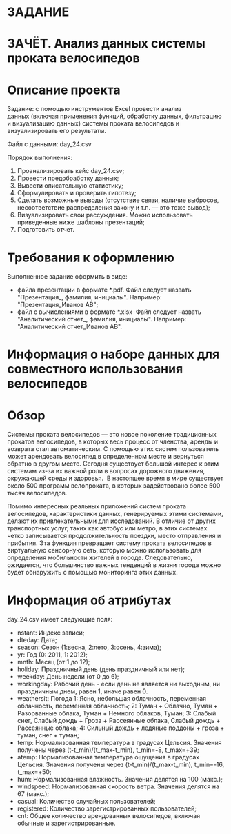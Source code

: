 # ЗАДАНИЕ
# ЗАЧЁТ. Анализ данных системы проката велосипедов


# Описание проекта

Задание: с помощью инструментов Excel провести анализ данных (включая применения функций, обработку данных, фильтрацию и визуализацию данных) системы проката велосипедов и визуализировать его результаты.

Файл с данными: day_24.csv

Порядок выполнения: 
 1. Проанализировать кейс day_24.csv;
 2. Провести предобработку данных;
 3. Вывести описательную статистику;
 4. Сформулировать и проверить гипотезу;
 5. Сделать возможные выводы (отсутствие связи, наличие выбросов, несоответствие распределения закону и т.п. — это тоже вывод);
 6. Визуализировать свои рассуждения. Можно использовать приведенные ниже шаблоны презентаций;
 7. Подготовить отчет.

# Требования к оформлению

Выполненное задание оформить в виде:
  -	файла презентации в формате *.pdf. Файл следует назвать "Презентация_, фамилия, инициалы". Например: "Презентация_Иванов АВ";
  -	файл с вычислениями в формате *.xlsx  Файл следует назвать "Аналитический отчет_, фамилия, инициалы". Например: "Аналитический отчет_Иванов АВ".

# Информация о наборе данных для совместного использования велосипедов

# Обзор

Системы проката велосипедов — это новое поколение традиционных прокатов велосипедов, в которых весь процесс от членства, аренды и возврата стал автоматическим. С помощью этих систем пользователь может арендовать велосипед в определенном месте и вернуться обратно в другом месте. Сегодня существует большой интерес к этим системам из-за их важной роли в вопросах дорожного движения, окружающей среды и здоровья.  В настоящее время в мире существует около 500 программ велопроката, в которых задействовано более 500 тысяч велосипедов. 

Помимо интересных реальных приложений систем проката велосипедов, характеристики данных, генерируемых этими системами, делают их привлекательными для исследований. В отличие от других транспортных услуг, таких как автобус или метро, ​​в этих системах четко записывается продолжительность поездки, место отправления и прибытия. Эта функция превращает систему проката велосипедов в виртуальную сенсорную сеть, которую можно использовать для определения мобильности жителей в городе. Следовательно, ожидается, что большинство важных тенденций в жизни города можно будет обнаружить с помощью мониторинга этих данных.

# Информация об атрибутах

day_24.csv имеет следующие поля:
  - nstant: Индекс записи;
  - dteday: Дата;
  - season: Сезон (1:весна, 2:лето, 3:осень, 4:зима);
  - yr: Год (0: 2011, 1: 2012);
  - mnth: Месяц (от 1 до 12);
  - holiday: Праздничный день (день праздничный или нет);
  - weekday: День недели (от 0 до 6);
  - workingday: Рабочий день - если день не является ни выходным, ни праздничным днем, равен 1, иначе равен 0.
  - weathersit: Погода
     1: Ясно, небольшая облачность, переменная облачность, переменная облачность;
     2: Туман + Облачно, Туман + Разорванные облака, Туман + Немного облаков, Туман;
     3: Слабый снег, Слабый дождь + Гроза + Рассеянные облака, Слабый дождь + Рассеянные облака;
     4: Сильный дождь + ледяные поддоны + гроза + туман, снег + туман;
  - temp: Нормализованная температура в градусах Цельсия. Значения получены через (t-t_min)/(t_max-t_min), t_min=-8, t_max=+39;
  - atemp: Нормализованная температура ощущения в градусах Цельсия. Значения получены через (t-t_min)/(t_max-t_min), t_min=-16, t_max=+50;
  - hum: Нормализованная влажность. Значения делятся на 100 (макс.);
  - windspeed: Нормализованная скорость ветра. Значения делятся на 67 (макс.);
  - casual: Количество случайных пользователей;
  - registered: Количество зарегистрированных пользователей;
  - cnt: Общее количество арендованных велосипедов, включая обычные и зарегистрированные.
